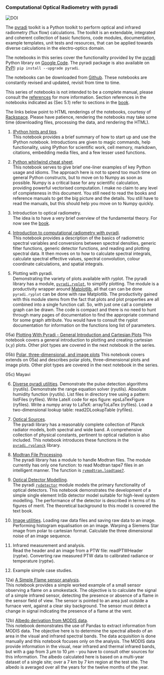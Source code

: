 ### Computational Optical Radiometry with pyradi   

![DOI](https://zenodo.org/badge/doi/10.5281/zenodo.9910.png)

The [pyradi](https://code.google.com/p/pyradi/) toolkit is a Python toolkit to perform optical and infrared radiometry (flux flow) calculations. The toolkit is an extendable, integrated and coherent collection of basic functions, code modules, documentation, example templates, unit tests and resources, that can be applied towards diverse calculations in the electro-optics domain. 

The notebooks in this series cover the functionality provided by the [pyradi](https://code.google.com/p/pyradi/) Python library on [Google Code](https://code.google.com/p/pyradi/source/browse/#svn%2Ftrunk%253Fstate%253Dclosed).   The pyradi package is also available on [PyPI](https://pypi.python.org/pypi/pyradi/):  `pip install --upgrade pyradi`.

The notebooks can be downloaded from [Github](https://github.com/NelisW/ComputationalRadiometry). These notebooks are constantly revised and updated, revisit from time to time.

This series of  notebooks is not intended to be a complete manual, please consult the [references](https://code.google.com/p/pyradi/#Documentation) for more information. Section references in the notebooks indicated as (Sec 5.1) refer to sections in the [book](http://spie.org/x648.html?product_id=2021423&origin_id=x646).

The links below point to HTML renderings of the notebooks, courtesy of [Rackspace](http://nbviewer.ipython.org/). Please have patience, rendering the notebooks may take some time (downloading files, processing the data, and rendering the HTML).

01) [IPython hints and tips](http://nbviewer.ipython.org/urls/raw.githubusercontent.com/NelisW/ComputationalRadiometry/master/01-IPythonHintsAndTips.ipynb?create=1).  
This notebook provides a brief summary of how to start up and use the IPython notebook. Introductions are given to magic commands, help functionality, using IPython for scientific work, cell memory, markdown, citations, embedding media files, and a few lesser used functions.


02) [Python whirlwind cheat sheet](http://nbviewer.ipython.org/urls/raw.githubusercontent.com/NelisW/ComputationalRadiometry/master/02-PythonWhirlwindCheatSheet.ipynb?create=1).  
This notebook serves to give brief one-liner examples of key Python usage and idioms. The approach here is not to spend too much time on general Python constructs, but to move on to Numpy as soon as possible. Numpy is a critical base for any scientific calculation, providing powerful vectorised computation. I make no claim to any level of completeness in this document. You still need to read the books and reference manuals to get the big picture and the details. You still have to read the manuals, but this should help you move on to Numpy quickly.

03) Introduction to optical radiometry.  
The idea is to have a very brief overview of the fundamental theory. For now see the [book](http://spie.org/x648.html?product_id=2021423&origin_id=x646).

04) [Introduction to computational radiometry with  pyradi](http://nbviewer.ipython.org/urls/raw.githubusercontent.com/NelisW/ComputationalRadiometry/master/04-IntroductionToComputationalRadiometryWithPyradi.ipynb?create=1).  
This notebook provides a description of the basics of radiometric spectral variables and conversions between spectral densities, generic filter functions, generic detector functions, and reading and plotting spectral data. It then moves on to how to calculate spectral integrals, calculate spectral effective values, spectral convolution, colour coordinate calculations, and spatial integrals.

05) Plotting with pyradi.  
Demonstrating the variety of plots available with ryplot. The pyradi library has a module, [`pyradi.ryplot`](http://pyradi.googlecode.com/svn//trunk/pyradi/doc/_build/html/ryplot.html),
to simplify plotting. The module is a productivity wrapper around [Matplotlib](http://matplotlib.org/), all that can can be done `pyradi.ryplot` can be done with raw Matplotlib.  The productivity gained with this module stems from the fact that plots and plot properties are all combined into a single function call. So, with just one call a complete graph can be drawn. The code is compact and there is no need to hunt through many pages of documentation to find the appropriate command for some graph attribute. You would have to consult the ryplot documentation for information on the functions long list of parameters.

05a) [Plotting With Pyradi - General Introduction and Cartesian Plots](http://nbviewer.ipython.org/urls/raw.githubusercontent.com/NelisW/ComputationalRadiometry/master/05a-PlottingWithPyradi-GeneralAndCartesian.ipynb?create=1) 
This notebook covers a general introduction to plotting and creating cartesian (x,y) plots. Other plot types are covered in the next notebook in the series.  

05b) [Polar, three-dimensional, and image plots](http://nbviewer.ipython.org/urls/raw.githubusercontent.com/NelisW/ComputationalRadiometry/master/05b-PlottingWithPyradi-Polar-and-3D.ipynb?create=1)
This notebook covers extends on 05a) and describes polar plots, three-dimensional plots and image plots.  Other plot types are covered in the next notebook in the series.  

05c) Mayavi   

06) [Diverse pyradi utilities](http://nbviewer.ipython.org/urls/raw.githubusercontent.com/NelisW/ComputationalRadiometry/master/06-Diverse-pyradi-utilities.ipynb?create=1). 
Demonstrate the pulse detection algorithms (ryutils). Demonstrate the range equation solver (ryutils). Absolute humidity function (ryutils). List files in directory tree using a pattern: listFiles (ryfiles). Write LateX code for eps figure: epsLaTexFigure (ryfiles). Write a numpy array to LaTeX: arrayToLaTex (ryfiles). Load a two-dimensional lookup table: read2DLookupTable (ryfiles).
 
07) [Optical Sources](http://nbviewer.ipython.org/urls/raw.githubusercontent.com/NelisW/ComputationalRadiometry/master/07-Optical%20Sources.ipynb?create=1).  
The pyradi library has a reasonably complete collection of Planck radiator models, both spectral and wide band. A comprehensive collection of physical constants, pertinent to optical radiation is also included.  This notebook introduces these functions in the [`pyradi.ryplanck`](http://pyradi.googlecode.com/svn//trunk/pyradi/doc/_build/html/ryplanck.html#pyradi.ryplanck) library.

08) [Modtran File Processing](http://nbviewer.ipython.org/urls/raw.githubusercontent.com/NelisW/ComputationalRadiometry/master/08-ModtranFileProcessing.ipynb?create=1).  
The pyradi library has a module to handle Modtran files.  The module currently has only one function: to read Modtran tape7 files in an intelligent manner.  The function is [`rymodtran.loadtape7`](http://pyradi.googlecode.com/svn//trunk/pyradi/doc/_build/html/rymodtran.html#pyradi.rymodtran.loadtape7).

09) [Optical Detector Modelling](http://nbviewer.ipython.org/urls/raw.githubusercontent.com/NelisW/ComputationalRadiometry/master/09-DetectorModelling.ipynb?create=1).  
The pyradi [`rydetector`](http://pyradi.googlecode.com/svn//trunk/pyradi/doc/_build/html/rydetector.html) module models the primary functionality of optical detectors.  This notebook demonstrates the development of a simple single element InSb detector model suitable for high-level system modelling.  The performance of the detector is described in terms of its figures of merit. The theoretical background to this model is covered the text book.  

10) [Image utilities](http://nbviewer.ipython.org/urls/raw.githubusercontent.com/NelisW/ComputationalRadiometry/master/10-ImageUtilities.ipynb?create=1).
Loading raw  data files and saving raw data to an image.  Performing histogram equalisation on an image. Warping a Siemens Star image from polar to cartesian format. Calculate the three dimensional noise of an image sequence.  
        
11) Infrared measurement and analysis.    
Read the header and an image from  a PTW file: readPTWHeader (ryptw).  Converting raw measured PTW data to calibrated radiance or temperature (ryptw).

12) Example simple case studies.  

12a) [A Simple Flame sensor analysis](http://nbviewer.ipython.org/urls/raw.githubusercontent.com/NelisW/ComputationalRadiometry/master/12a-FlameSensorAnalysis.ipynb?create=1).    
This notebook provides a simple worked example of a small sensor observing a flame on a smokestack.  The objective is to calculate the signal of a simple infrared sensor, detecting the presence or absence of a flame in the sensor field of view. The sensor is pointed to an area just outside a furnace vent, against a clear sky background. The sensor must detect a change in signal indicating the presence of a flame at the vent.  

12b) [Albedo derivation from MODIS data](http://nbviewer.ipython.org/urls/raw.githubusercontent.com/NelisW/ComputationalRadiometry/master/12b-AlbedoDerivation.ipynb?create=1).  
This notebook demonstrates the use of Pandas to extract information from MODIS data.  The objective here is to determine the spectral albedo of an area in the visual and infrared spectral bands.  The data acquisition is done manually and this notebook focuses only on the analysis.  The MODIS data provide information in the visual, near infrared and thermal infrared bands, but with a gap from 3 $\mu$m to 10 $\mu$m - you have to consult other sources for this information. The albedo calculated here is based on a multi-year dataset of a single site;  over a 7 km by 7 km region at the test site. The albedo is averaged over all the years for the twelve months of the year.

